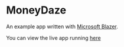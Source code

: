 # MoneyDaze

An example app written with [Microsoft Blazer](https://github.com/aspnet/Blazor).

You can view the live app running [here](https://elated-goodall-bda366.netlify.com)
